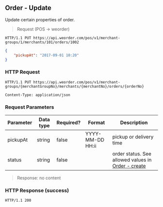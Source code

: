 ## Order - Update 

Update certain properties of order.

> Request (POS -> weorder)

```
HTTP/1.1 PUT https://api.weorder.com/pos/v1/merchant-groups/1/merchants/101/orders/1002
```

```json
{
    "pickupAt": "2017-09-01 10:20"
}
```

### HTTP Request

`HTTP/1.1 PUT https://api.weorder.com/pos/v1/merchant-groups/{merchantGroupNo}/merchants/{merchantNo}/orders/{orderNo}`

`Content-Type: application/json`

### Request Parameters

Parameter | Data type | Required? | Format | Description
--------- | --------- | --------- | ------ | -----------
pickupAt | string | false | YYYY-MM-DD HH:ii | pickup or delivery time
status | string | false | | order status. See allowed values in [Order - create](#order-create-weorder-to-pos)

> Response: no content

### HTTP Response (success)

`HTTP/1.1 200`
